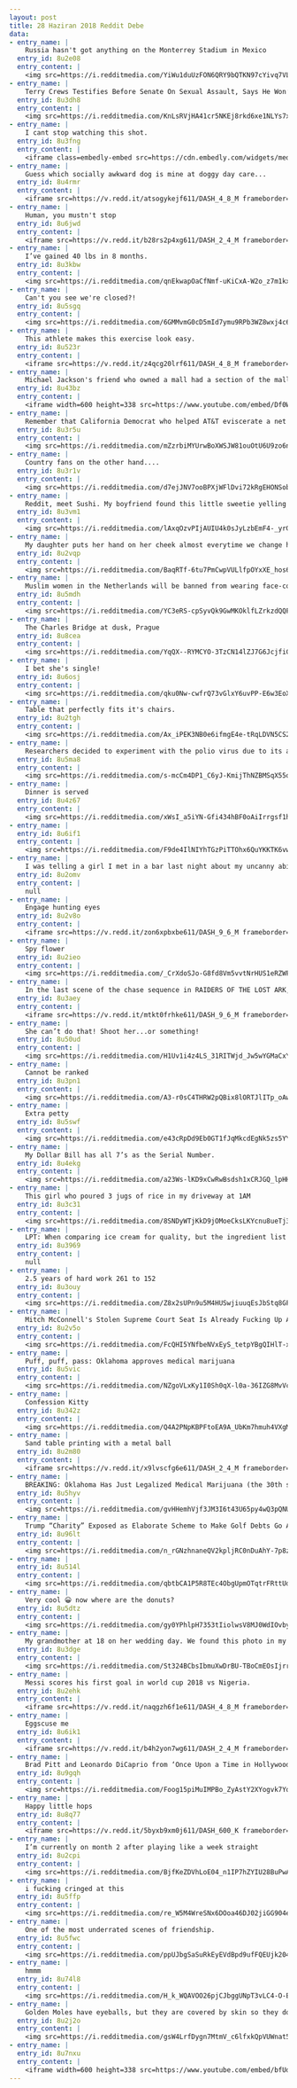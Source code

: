 ```yaml
---
layout: post
title: 28 Haziran 2018 Reddit Debe
data:
- entry_name: |
    Russia hasn't got anything on the Monterrey Stadium in Mexico
  entry_id: 8u2e08
  entry_content: |
    <img src=https://i.redditmedia.com/YiWu1duUzFON6QRY9bQTKN97cYivq7VLRoNul5YQiBs.jpg?s=0b0ba724073720daad3b9b9c1c9f2796 frameborder=0>
- entry_name: |
    Terry Crews Testifies Before Senate On Sexual Assault, Says He Won’t Be In ‘Expendables 4’ After Producer Threatened “Trouble”
  entry_id: 8u3dh8
  entry_content: |
    <img src=https://i.redditmedia.com/KnLsRVjHA41cr5NKEj8rkd6xe1NLYs7x5jb3zpMCqTo.jpg?s=d86b9476270b3dfa6445b8127dd496d3 frameborder=0>
- entry_name: |
    I cant stop watching this shot.
  entry_id: 8u3fng
  entry_content: |
    <iframe class=embedly-embed src=https://cdn.embedly.com/widgets/media.html?src=https%3A%2F%2Fgfycat.com%2Fifr%2FUnrealisticMammothBlackfootedferret&url=https%3A%2F%2Fgfycat.com%2FUnrealisticMammothBlackfootedferret&image=https%3A%2F%2Fthumbs.gfycat.com%2FUnrealisticMammothBlackfootedferret-size_restricted.gif&key=2aa3c4d5f3de4f5b9120b660ad850dc9&type=text%2Fhtml&schema=gfycat width=600 height=338 scrolling=no frameborder=0 allow=autoplay; fullscreen allowfullscreen></iframe>
- entry_name: |
    Guess which socially awkward dog is mine at doggy day care...
  entry_id: 8u4rmr
  entry_content: |
    <iframe src=https://v.redd.it/atsogykejf611/DASH_4_8_M frameborder=0></iframe>
- entry_name: |
    Human, you mustn't stop
  entry_id: 8u6jwd
  entry_content: |
    <iframe src=https://v.redd.it/b28rs2p4xg611/DASH_2_4_M frameborder=0></iframe>
- entry_name: |
    I’ve gained 40 lbs in 8 months.
  entry_id: 8u3kbw
  entry_content: |
    <img src=https://i.redditmedia.com/qnEkwapOaCfNmf-uKiCxA-W2o_z7m1kxJyG2JfkPnP0.jpg?s=e0584bf3aa9bf172969f4bbc2c3e41e8 frameborder=0>
- entry_name: |
    Can't you see we're closed?!
  entry_id: 8u5sgq
  entry_content: |
    <img src=https://i.redditmedia.com/6GMMvmG0cD5mId7ymu9RPb3WZ8wxj4c6r1jynacOgfU.jpg?s=d768fecd195deb6083e7e8e919a384da frameborder=0>
- entry_name: |
    This athlete makes this exercise look easy.
  entry_id: 8u523r
  entry_content: |
    <iframe src=https://v.redd.it/z4qcg20lrf611/DASH_4_8_M frameborder=0></iframe>
- entry_name: |
    Michael Jackson's friend who owned a mall had a section of the mall closed for a entire day so MJ could experience shopping without being attacked by fans. Complete with people who would pretend as if MJ was just another shopper.
  entry_id: 8u43bz
  entry_content: |
    <iframe width=600 height=338 src=https://www.youtube.com/embed/Df0Wgpk5TA4?start=42&feature=oembed&enablejsapi=1 frameborder=0 allow=autoplay; encrypted-media allowfullscreen></iframe>
- entry_name: |
    Remember that California Democrat who helped AT&T eviscerate a net neutrality bill? We’re gonna put up a billboard in his district
  entry_id: 8u3r5u
  entry_content: |
    <img src=https://i.redditmedia.com/mZzrbiMYUrwBoXWSJW81ouOtU6U9zo6nsSXUTQ9FOjg.jpg?s=c84f17bc956c77f2dc3731584b6157b3 frameborder=0>
- entry_name: |
    Country fans on the other hand....
  entry_id: 8u3r1v
  entry_content: |
    <img src=https://i.redditmedia.com/d7ejJNV7ooBPXjWFlDvi72kRgEHONSobbRbZV-9ZIII.jpg?s=65a5d3653f30a41d3efebd4abfad4cc4 frameborder=0>
- entry_name: |
    Reddit, meet Sushi. My boyfriend found this little sweetie yelling at him from an alleyway while on a walk with our pup. He brought her home and now she’s having a catnap.
  entry_id: 8u3vm1
  entry_content: |
    <img src=https://i.redditmedia.com/lAxqOzvPIjAUIU4k0sJyLzbEmF4-_yrGifCVMM8H9jU.jpg?s=2e2a1077e6a7ca199e7f244770b96704 frameborder=0>
- entry_name: |
    My daughter puts her hand on her cheek almost everytime we change her diaper and its the cutest thing ive ever seen. Shes such a happy baby.
  entry_id: 8u2vqp
  entry_content: |
    <img src=https://i.redditmedia.com/BaqRTf-6tu7PmCwpVULlfpOYxXE_hos6KLRv-450k9Y.jpg?s=e6c735a8b3d5e69a95086f7b547b0c28 frameborder=0>
- entry_name: |
    Muslim women in the Netherlands will be banned from wearing face-covering veils in common public spaces, like schools, hospitals, or on public transportation, the Dutch government has decided.
  entry_id: 8u5mdh
  entry_content: |
    <img src=https://i.redditmedia.com/YC3eRS-cpSyvQk9GwMKOklfLZrkzdQQF0Q_3tGzsk2w.jpg?s=617802d721efa094402eed03a3981f5f frameborder=0>
- entry_name: |
    The Charles Bridge at dusk, Prague
  entry_id: 8u8cea
  entry_content: |
    <img src=https://i.redditmedia.com/YqQX--RYMCYO-3TzCN14lZJ7G6JcjfiCxYi0RjOEetk.jpg?s=269a661fb0f4cad98f0720239621dffc frameborder=0>
- entry_name: |
    I bet she's single!
  entry_id: 8u6osj
  entry_content: |
    <img src=https://i.redditmedia.com/qku0Nw-cwfrQ73vGlxY6uvPP-E6w3EoX5cU_TPAeNEg.jpg?s=13fac002e947992a4df9e4a07914fcff frameborder=0>
- entry_name: |
    Table that perfectly fits it's chairs.
  entry_id: 8u2tgh
  entry_content: |
    <img src=https://i.redditmedia.com/Ax_iPEK3NB0e6ifmgE4e-tRqLDVN5CS24P4jmFcuSSA.jpg?s=4134582d8fd76d08b1f01f5700aad0c3 frameborder=0>
- entry_name: |
    Researchers decided to experiment with the polio virus due to its ability to invade cells in the nervous system. They modified the virus to stop it from actually creating the symptoms associated with polio, and then infused it into the brain tumor. There, the virus infected and killed cancer cells
  entry_id: 8u5ma8
  entry_content: |
    <img src=https://i.redditmedia.com/s-mcCm4DP1_C6yJ-KmijThNZBMSqX55otWH56nCzxZw.jpg?s=029882bb99af3e29cb194f733d292ee8 frameborder=0>
- entry_name: |
    Dinner is served
  entry_id: 8u4z67
  entry_content: |
    <img src=https://i.redditmedia.com/xWsI_a5iYN-Gfi434hBF0oAiIrrgsf1hXQEJ62XQPPA.jpg?s=979c6fae3916834293f0db6ac8610378 frameborder=0>
- entry_name: |
  entry_id: 8u6if1
  entry_content: |
    <img src=https://i.redditmedia.com/F9de4IlNIYhTGzPiTTOhx6QuYKKTK6vw0gt14w9ZCPw.jpg?s=7abd3202dd65cad8d5907e3cc93222b7 frameborder=0>
- entry_name: |
    I was telling a girl I met in a bar last night about my uncanny ability to guess the day a woman was born on just by feeling her tits.
  entry_id: 8u2omv
  entry_content: |
    null
- entry_name: |
    Engage hunting eyes
  entry_id: 8u2v8o
  entry_content: |
    <iframe src=https://v.redd.it/zon6xpbxbe611/DASH_9_6_M frameborder=0></iframe>
- entry_name: |
    Spy flower
  entry_id: 8u2ieo
  entry_content: |
    <img src=https://i.redditmedia.com/_CrXdoSJo-G8fd8Vm5vvtNrHUS1eRZWFQ9NYOHK7R_U.jpg?s=5562008517a8a331234bdc32e08e382f frameborder=0>
- entry_name: |
    In the last scene of the chase sequence in RAIDERS OF THE LOST ARK, actor Ronald Lacey wasn’t present so the filmmakers improvised (Credit to @lauzirika)
  entry_id: 8u3aey
  entry_content: |
    <iframe src=https://v.redd.it/mtkt0frhke611/DASH_9_6_M frameborder=0></iframe>
- entry_name: |
    She can’t do that! Shoot her...or something!
  entry_id: 8u50ud
  entry_content: |
    <img src=https://i.redditmedia.com/H1Uv1i4z4LS_31RITWjd_Jw5wYGMaCxY8O1YYogm8h4.jpg?s=2213d956fdd58461614fc34f07091dc9 frameborder=0>
- entry_name: |
    Cannot be ranked
  entry_id: 8u3pn1
  entry_content: |
    <img src=https://i.redditmedia.com/A3-r0sC4THRW2pQBix8lORTJlITp_oAwHJ1AByDfeKw.jpg?s=ae9d332ee149afac8a3cbb32bde6240c frameborder=0>
- entry_name: |
    Extra petty
  entry_id: 8u5swf
  entry_content: |
    <img src=https://i.redditmedia.com/e43cRpDd9Eb0GT1fJqMkcdEgNk5zs5YY24ku59R6cOs.jpg?s=bbb2cf08b0e3a52e52c452c270f574ed frameborder=0>
- entry_name: |
    My Dollar Bill has all 7’s as the Serial Number.
  entry_id: 8u4ekg
  entry_content: |
    <img src=https://i.redditmedia.com/a23Ws-lKD9xCwRwBsdsh1xCRJGQ_lpHHOdTeBU5-H3U.jpg?s=1c1352c02cccd77de3d15e0f31ed8547 frameborder=0>
- entry_name: |
    This girl who poured 3 jugs of rice in my driveway at 1AM
  entry_id: 8u3c31
  entry_content: |
    <img src=https://i.redditmedia.com/8SNDyWTjKkD9jOMoeCksLKYcnu8ueTj30rjsR3fhrII.jpg?s=0d8f524bb02453c64345abe88babefc5 frameborder=0>
- entry_name: |
    LPT: When comparing ice cream for quality, but the ingredient list looks the similar, compare the weight of a serving on the nutrition label. Denser is better. The gums and fillers used in lower quality ice cream are lighter than cream and eggs.
  entry_id: 8u3969
  entry_content: |
    null
- entry_name: |
    2.5 years of hard work 261 to 152
  entry_id: 8u3ouy
  entry_content: |
    <img src=https://i.redditmedia.com/Z8x2sUPn9u5M4HUSwjiuuqEsJbStq8GFsRE57UZVV-M.jpg?s=8963c93e0b6041911a1184ef34506764 frameborder=0>
- entry_name: |
    Mitch McConnell's Stolen Supreme Court Seat Is Already Fucking Up America
  entry_id: 8u2v5o
  entry_content: |
    <img src=https://i.redditmedia.com/FcQHI5YNfbeNVxEyS_tetpYBgQIHlT-xoZKBWfjZ-kI.jpg?s=e8bdf7487a0e266ffa7f9f6cfb0fddc0 frameborder=0>
- entry_name: |
    Puff, puff, pass: Oklahoma approves medical marijuana
  entry_id: 8u5vic
  entry_content: |
    <img src=https://i.redditmedia.com/NZgoVLxKy1I0Sh0qX-l0a-36IZG8MvVcYO9F-wouUvo.jpg?s=7207287626b08dd27265960ccd8e5782 frameborder=0>
- entry_name: |
    Confession Kitty
  entry_id: 8u342z
  entry_content: |
    <img src=https://i.redditmedia.com/Q4A2PNpKBPFtoEA9A_UbKm7hmuh4VXgMCSR1INgU8sI.jpg?s=67a41f260c79a183cfb967c322731c30 frameborder=0>
- entry_name: |
    Sand table printing with a metal ball
  entry_id: 8u2m80
  entry_content: |
    <iframe src=https://v.redd.it/x9lvscfg6e611/DASH_2_4_M frameborder=0></iframe>
- entry_name: |
    BREAKING: Oklahoma Has Just Legalized Medical Marijuana (the 30th state to do so)
  entry_id: 8u5hyv
  entry_content: |
    <img src=https://i.redditmedia.com/gvHHemhVjf3JM3I6t43U65py4wQ3pQNUM1s4ff9uUyY.jpg?s=057cafe5dd39a11a879fe4341aebdbdc frameborder=0>
- entry_name: |
    Trump “Charity” Exposed as Elaborate Scheme to Make Golf Debts Go Away
  entry_id: 8u96lt
  entry_content: |
    <img src=https://i.redditmedia.com/n_rGNzhnaneQV2kpljRC0nDuAhY-7p8zw4DKUlqjYNA.jpg?s=dcaf7b14d1f55448cbdcb8a94a36119f frameborder=0>
- entry_name: |
  entry_id: 8u514l
  entry_content: |
    <img src=https://i.redditmedia.com/qbtbCA1P5R8TEc4ObgUpmOTqtrFRttUd9MbdDTyXyUk.jpg?s=92809091b8e294f1284707dbde5e3225 frameborder=0>
- entry_name: |
    Very cool 😀 now where are the donuts?
  entry_id: 8u5dtz
  entry_content: |
    <img src=https://i.redditmedia.com/gy0YPhlpH7353tIiolwsV8MJ0WdIOvbyLNxF7JdDfdA.jpg?s=582ab716d40d9b2c3c4c708983aab42a frameborder=0>
- entry_name: |
    My grandmother at 18 on her wedding day. We found this photo in my grandfathers coat pocket and apparently he never left home without it (1930’s).
  entry_id: 8u3dge
  entry_content: |
    <img src=https://i.redditmedia.com/St324BCbsIbmuXwDrBU-TBoCmEOsIjrrGzndmGqzQo8.jpg?s=ffb305d5b690170231953ed98b09d96e frameborder=0>
- entry_name: |
    Messi scores his first goal in world cup 2018 vs Nigeria.
  entry_id: 8u2ehk
  entry_content: |
    <iframe src=https://v.redd.it/naqgzh6f1e611/DASH_4_8_M frameborder=0></iframe>
- entry_name: |
    Eggscuse me
  entry_id: 8u6ik1
  entry_content: |
    <iframe src=https://v.redd.it/b4h2yon7wg611/DASH_2_4_M frameborder=0></iframe>
- entry_name: |
    Brad Pitt and Leonardo DiCaprio from ‘Once Upon a Time in Hollywood’
  entry_id: 8u9gqh
  entry_content: |
    <img src=https://i.redditmedia.com/Foog15piMuIMPBo_ZyAstY2XYogvk7Yq_0irFXiHj-U.jpg?s=8f50a8b993e8824ae1d3bc67e02a8833 frameborder=0>
- entry_name: |
    Happy little hops
  entry_id: 8u8q77
  entry_content: |
    <iframe src=https://v.redd.it/5byxb9xm0j611/DASH_600_K frameborder=0></iframe>
- entry_name: |
    I’m currently on month 2 after playing like a week straight
  entry_id: 8u2cpi
  entry_content: |
    <img src=https://i.redditmedia.com/BjfKeZDVhLoE04_n1IP7hZYIU28BuPwAkcU8XiJJ5v8.jpg?s=159ae2db465bc072470ea0891d3e8982 frameborder=0>
- entry_name: |
    i fucking cringed at this
  entry_id: 8u5ffp
  entry_content: |
    <img src=https://i.redditmedia.com/re_W5M4WreSNx6DOoa46DJ02jiGG904eyXOcCceXPFs.jpg?s=c975d11b4bba41c4ccaa3d9b1fd91141 frameborder=0>
- entry_name: |
    One of the most underrated scenes of friendship.
  entry_id: 8u5fwc
  entry_content: |
    <img src=https://i.redditmedia.com/ppUJbgSaSuRkEyEVdBpd9ufFQEUjk204-o7jnPw-hro.jpg?s=9ad270ccb066bfd96f53343db7842567 frameborder=0>
- entry_name: |
    hmmm
  entry_id: 8u74l8
  entry_content: |
    <img src=https://i.redditmedia.com/H_k_WQAVOO26pjCJbggUNpT3vLC4-O-EbDEAaTr74rE.jpg?s=0515b3202f2310969b4ae67c91952c89 frameborder=0>
- entry_name: |
    Golden Moles have eyeballs, but they are covered by skin so they don’t really work. Oh well.
  entry_id: 8u2j2o
  entry_content: |
    <img src=https://i.redditmedia.com/gsW4LrfDygn7MtmV_c6lfxkQpVUWnat5y03Xzh6SOVg.jpg?s=335cbac048a61af6bd595a6bf2b887c8 frameborder=0>
- entry_name: |
  entry_id: 8u7nxu
  entry_content: |
    <iframe width=600 height=338 src=https://www.youtube.com/embed/bfUd6uCijhU?feature=oembed&enablejsapi=1 frameborder=0 allow=autoplay; encrypted-media allowfullscreen></iframe>
---
```

